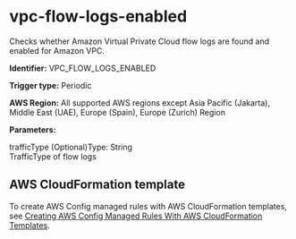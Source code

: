 # vpc\-flow\-logs\-enabled<a name="vpc-flow-logs-enabled"></a>

Checks whether Amazon Virtual Private Cloud flow logs are found and enabled for Amazon VPC\. 

**Identifier:** VPC\_FLOW\_LOGS\_ENABLED

**Trigger type:** Periodic

**AWS Region:** All supported AWS regions except Asia Pacific \(Jakarta\), Middle East \(UAE\), Europe \(Spain\), Europe \(Zurich\) Region

**Parameters:**

trafficType \(Optional\)Type: String  
TrafficType of flow logs

## AWS CloudFormation template<a name="w2aac12c31c27b9d555c15"></a>

To create AWS Config managed rules with AWS CloudFormation templates, see [Creating AWS Config Managed Rules With AWS CloudFormation Templates](aws-config-managed-rules-cloudformation-templates.md)\.